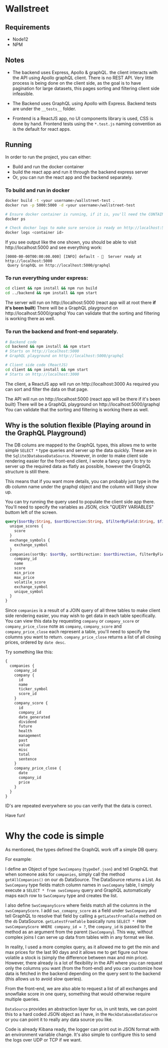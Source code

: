 # Wallstreet

## Requirements

- Node12
- NPM

## Notes

- The backend uses Express, Apollo & graphQL.
the client interacts with the API using Apollo graphQL client.
There is no REST API.
Very little process is being done on the client side, as the goal is to have
pagination for large datasets, this pages sorting and filtering client side infeasible.

- The Backend uses GraphQL using Apollo with Express. Backend tests are under the `__tests__` folder.


- Frontend is a ReactJS app, no UI components library is used, CSS is done by hand. 
Frontend tests using the `*.test.js`
naming convention as is the default for react apps.


## Running

In order to run the project, you can either:
- Build and run the docker container
- build the react app and run it through the backend express server
- Or, you can run the react app and the backend separately.

### To build and run in docker

```bash
docker build -t <your username>/wallstreet-test .
docker run -p 5000:5000 -d <your username>/wallstreet-test

# Ensure docker container is running, if it is, you'll need the CONTAINER ID
docker ps

# Check docker logs to make sure service is ready on http://localhost:5000
docker logs <container id>
```

If you see output like the one shown, you should be able to visit http://localhost:5000 and see everything work:
```
[0000-00-00T00:00:00.000] [INFO] default - 🚀  Server ready at http://localhost:5000
 Query GraphQL on http://localhost:5000/graphql
```



### To run everything under express:

```bash
cd client && npm install && npm run build
cd ../backend && npm install && npm start
```

The server will run on http://localhost:5000 (react app will at root there **if it's been built**)
There will be a GraphQL playground on http://localhost:5000/graphql
You can validate that the sorting and filtering is working there as well.

### To run the backend and front-end separately.

```bash
# Backend code
cd backend && npm install && npm start
# Starts on http://localhost:5000
# GraphQL playground on http://localhost:5000/graphql

# Client side code (ReactJS)
cd client && npm install && npm start
# Starts on http://localhost:3000
```

The client, a ReactJS app will run on http://localhost:3000
As required you can sort and filter the data on that page.

The API will run on http://localhost:5000 (react app will be there if it's been built)
There will be a GraphQL playground on http://localhost:5000/graphql
You can validate that the sorting and filtering is working there as well.

## Why is the solution flexible (Playing around in the GraphQL Playground)

The DB colums are mapped to the GraphQL types, this allows me to write simple `SELECT *` 
type queries and server up the data quickly. These are in the `Sqlite3DatabaseDataSource`.
However, in order to make client side rendering easier for the front-end client, I wrote a fancy
query to try to server up the required data as flatly as possible, however the GraphQL structure is still there.

This means that if you want more details, you can probably just type in the db column name under
the graphql object and the column will likely show up. 

You can try running the query used to populate the client side app there. You'll need to specify the 
variables as JSON, click "QUERY VARIABLES" buttom left of the screen.

```graphql
query($sortBy:String, $sortDirection:String, $filterByField:String, $filterByValues:[String]) {
  unique_scores {
    score
  }
  exchange_symbols {
    exchange_symbol
  }
  companies(sortBy: $sortBy, sortDirection: $sortDirection, filterByField: $filterByField, filterByValues: $filterByValues) {
    company_id
    name
    score
    min_price
    max_price
    volatile_score
    exchange_symbol
    unique_symbol
  }
}
```

Since `companies` is a result of a JOIN query of all three tables to make client side rendering easier, you may wish 
to get data in each table specifically. You can view this data by requesting `company` or `company_score` or `company_price_close`
note as `company`, `company_score` and `company_price_close` each represent a table, you'll need to specify the 
columns you want to return. `company_price_close` returns a list of all closing prices, ordered by `date desc`.

Try something like this:

```graphql
{
  companies {
    company_id
    company {
      id
      name
      ticker_symbol
      score_id
    }
    company_score {
      id
      company_id
      date_generated
      dividend
      future
      health
      management
      past
      value
      misc
      total
      sentence
    }
    company_price_close {
      date
      company_id
      price
    }
  }
}
```

ID's are repeated everywhere so you can verify that the data is correct.

Have fun!

# Why the code is simple

As mentioned, the types defined the GraphQL work off a simple DB query.

For example:

I define an Object of type `SwsCompany` (`typeDef.json`) and tell GraphQL that when someone asks for `companies`,
simply call the method `getAllCompanies()` on our `db` DataSource. The DataSource returns a List<SwsCompany>.
As `SwsCompany` type fields match column names in `swsCompany` table, I simply execute a `SELECT * from swsCompany` query 
and GraphQL automatically maps each row to `SwsCompany` type and creates the list.

I also define `SwsCompanyScore` where fields match all the columns in the `swsCompanyScore`.
I add `sws_comapny_score` as a field under `SwsCompany` and tell GraphQL to resolve that field by calling a `getLatestFromTable`
method on the `db` DataSource. `getLatestFromTable` basically runs `SELECT * FROM swsCompanyScore WHERE company_id = ?`, 
the `company_id` is passed to the method as an argument from the parent (`SwsCompany`). 
This way, without complex joins I can serve up data from tables with in any format we like.

In reality, I used a more complex query, as it allowed me to get the min and max prices for the last 90 days and it 
allows me to get figure out how volatile a stock is (simply the difference between max and min price). However, there already
is a lot of flexibility in the API where you can request only the columns you want (from the front-end) and you can customize 
how data is fetched in the backend depending on the query sent to the backend (this allows us to avoid slow queries).

From the front-end, we are also able to request a list of all exchanges and snowflake score in one query, something that 
would otherwise require multiple queries.

`DataSource` provides an abstraction layer for us, in unit tests, we can point this to a hard coded JSON object as I have, 
in the `MockDatabaseDataSource` or you can point it to really any data source you like.

Code is already Kibana ready, the logger can print out in JSON format with an environment variable change. It's also simple 
to configure this to send the logs over UDP or TCP if we want.




